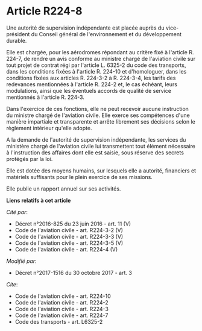 # Article R224-8

Une autorité de supervision indépendante est placée auprès du vice-président du Conseil général de l'environnement et du
développement durable.

Elle est chargée, pour les aérodromes répondant au critère fixé à l'article R. 224-7, de rendre un avis conforme au ministre
chargé de l'aviation civile sur tout projet de contrat régi par l'article L. 6325-2 du code des transports, dans les
conditions fixées à l'article R. 224-10 et d'homologuer, dans les conditions fixées aux articles R. 224-3-2 à R. 224-3-4, les
tarifs des redevances mentionnées à l'article R. 224-2 et, le cas échéant, leurs modulations, ainsi que les éventuels accords
de qualité de service mentionnés à l'article R. 224-3.

Dans l'exercice de ces fonctions, elle ne peut recevoir aucune instruction du ministre chargé de l'aviation civile. Elle
exerce ses compétences d'une manière impartiale et transparente et arrête librement ses décisions selon le règlement
intérieur qu'elle adopte.

A la demande de l'autorité de supervision indépendante, les services du ministère chargé de l'aviation civile lui
transmettent tout élément nécessaire à l'instruction des affaires dont elle est saisie, sous réserve des secrets protégés par
la loi.

Elle est dotée des moyens humains, sur lesquels elle a autorité, financiers et matériels suffisants pour le plein exercice de
ses missions.

Elle publie un rapport annuel sur ses activités.

**Liens relatifs à cet article**

_Cité par_:

  - Décret n°2016-825 du 23 juin 2016 - art. 11 (V)
  - Code de l'aviation civile - art. R224-3-2 (V)
  - Code de l'aviation civile - art. R224-3-3 (V)
  - Code de l'aviation civile - art. R224-3-5 (V)
  - Code de l'aviation civile - art. R224-4 (V)

_Modifié par_:

  - Décret n°2017-1516 du 30 octobre 2017 - art. 3

_Cite_:

  - Code de l'aviation civile - art. R224-10
  - Code de l'aviation civile - art. R224-2
  - Code de l'aviation civile - art. R224-3
  - Code de l'aviation civile - art. R224-7
  - Code des transports - art. L6325-2
